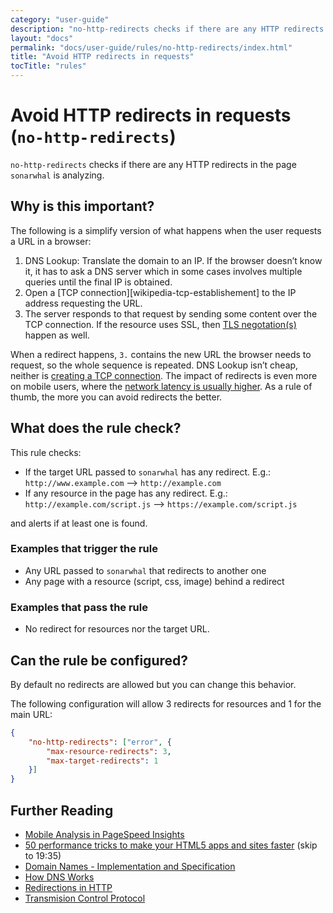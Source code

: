 ```yaml
---
category: "user-guide"
description: "no-http-redirects checks if there are any HTTP redirects in the pagesonarwhal is analyzing."
layout: "docs"
permalink: "docs/user-guide/rules/no-http-redirects/index.html"
title: "Avoid HTTP redirects in requests"
tocTitle: "rules"
---
```

# Avoid HTTP redirects in requests (`no-http-redirects`)

`no-http-redirects` checks if there are any HTTP redirects in the page
`sonarwhal` is analyzing.

## Why is this important?

The following is a simplify version of what happens when the user
requests a URL in a browser:

1. DNS Lookup: Translate the domain to an IP. If the browser doesn’t
   know it, it has to ask a DNS server which in some cases involves
   multiple queries until the final IP is obtained.
1. Open a [TCP connection][wikipedia-tcp-establishement] to the IP
   address requesting the URL.
1. The server responds to that request by sending some content over
   the TCP connection.
   If the resource uses SSL, then [TLS negotation(s)][wikipedia-tls-handshake]
   happen as well.

When a redirect happens, `3.` contains the new URL the browser needs to
request, so the whole sequence is repeated. DNS Lookup isn’t cheap,
neither is [creating a TCP connection][tcp-connection-diagram]. The
impact of redirects is even more on mobile users, where the [network
latency is usually higher][pagespeed-insights].
As a rule of thumb, the more you can avoid redirects the better.

## What does the rule check?

This rule checks:

* If the target URL passed to `sonarwhal` has any redirect. E.g.:
  `http://www.example.com` --> `http://example.com`
* If any resource in the page has any redirect. E.g.:
  `http://example.com/script.js` --> `https://example.com/script.js`

and alerts if at least one is found.

### Examples that **trigger** the rule

* Any URL passed to `sonarwhal` that redirects to another one
* Any page with a resource (script, css, image) behind a redirect

### Examples that **pass** the rule

* No redirect for resources nor the target URL.

## Can the rule be configured?

By default no redirects are allowed but you can change this behavior.

The following configuration will allow 3 redirects for resources and
1 for the main URL:

```json
{
    "no-http-redirects": ["error", {
        "max-resource-redirects": 3,
        "max-target-redirects": 1
    }]
}
```

## Further Reading

* [Mobile Analysis in PageSpeed Insights][pagespeed-insights]
* [50 performance tricks to make your HTML5 apps and sites faster][50-tricks]
  (skip to 19:35)
* [Domain Names - Implementation and Specification][rfc1035]
* [How DNS Works][how-dns-works]
* [Redirections in HTTP][MDN-Redirections]
* [Transmision Control Protocol][wikipedia-tcp]

[50-tricks]: https://channel9.msdn.com/events/Build/2012/3-132#time=19m35s
[how-dns-works]: https://www.verisign.com/en_US/website-presence/online/how-dns-works/index.xhtml
[MDN-Redirections]: https://developer.mozilla.org/en-US/docs/Web/HTTP/Redirections
[pagespeed-insights]: https://developers.google.com/speed/docs/insights/mobile#adapting-to-high-latency-mobile-networks
[rfc1035]: https://tools.ietf.org/html/rfc1035
[tcp-connection-diagram]: https://www.eventhelix.com/RealtimeMantra/Networking/tcp/#.WgOQBkxFy2c
[wikipedia-tcp-establishment]: https://en.wikipedia.org/wiki/Transmission_Control_Protocol#Connection_establishment
[wikipedia-tcp]: https://en.wikipedia.org/wiki/Transmission_Control_Protocol
[wikipedia-tls-handshake]: https://en.wikipedia.org/wiki/Transport_Layer_Security#TLS_handshake
